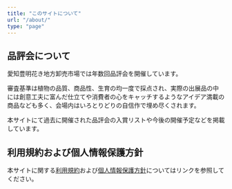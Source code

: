 ```yaml
---
title: "このサイトについて"
url: "/about/"
type: "page"
---
```

## 品評会について

愛知豊明花き地方卸売市場では年数回品評会を開催しています。

審査基準は植物の品質、商品性、生育の均一度で採点され、実際の出展品の中には創意工夫に富んだ仕立てや消費者の心をキャッチするようなアイデア満載の商品なども多く、会場内はいろとりどりの自信作で埋め尽くされます。

本サイトにて過去に開催された品評会の入賞リストや今後の開催予定などを掲載しています。

## 利用規約および個人情報保護方針

本サイトに関する[利用規約](http://www.toyoake.or.jp/kaki/guide/term_of_use.html)および[個人情報保護方針](http://www.toyoake.or.jp/kaki/corporate/privacy_policy.html)についてはリンクを参照してください。


